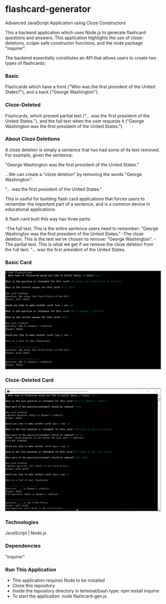 # flashcard-generator
Advanced JavaScript Application using Cloze Constructors

This a backend application which uses Node.js to generate flashcard questions and answers. This application highlights the use of cloze-deletions, scope-safe constructor functions, and the node package "inquirer".

The backend essentially constitutes an API that allows users to create two types of flashcards:

### Basic
Flashcards which have a front ("Who was the first president of the United States?"), and a back ("George Washington").

### Cloze-Deleted
Flashcards, which present partial text ("... was the first president of the United States."), and the full text when the user requests it ("George Washington was the first president of the United States.")

### About Cloze Deletions

A cloze deletion is simply a sentence that has had some of its text removed. For example, given the sentence:

  "George Washington was the first president of the United States."

  ...We can create a "cloze deletion" by removing the words "George Washington":

  "... was the first president of the United States."

This is useful for building flash card applications that forces users to remember the important part of a sentence, and is a common device in educational applications.

A flash card built this way has three parts:

-The full text. This is the entire sentence users need to remember:  "George Washington was the first president of the United States."
-The cloze deletion. This is the text we've chosen to remove: "George Washington".
-The partial text. This is what we get if we remove the cloze deletion from the full text: "... was the first president of the United States.

### Basic Card
![alt text](images/flashcard-generator-1.PNG "Basic Card")

### Cloze-Deleted Card
![alt text](images/flashcard-generator-3.PNG "Cloze-Deleted Card")

### Technologies
JavaScript | Node.js

### Dependencies
"inquirer"

### Run This Application
* This application requires Node to be installed
* Clone this repository
* Inside the repository directory in terminal/bash type: npm install inquirer
* To start the application: node flashcard-gen.js
